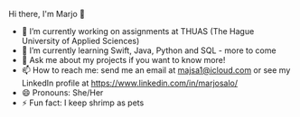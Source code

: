 Hi there, I'm Marjo 👋

- 🔭 I’m currently working on assignments at THUAS (The Hague University of Applied Sciences)
- 🌱 I’m currently learning Swift, Java, Python and SQL - more to come
- 💬 Ask me about my projects if you want to know more!
- 📫 How to reach me: send me an email at majsa1@icloud.com or see my LinkedIn profile at https://www.linkedin.com/in/marjosalo/
- 😄 Pronouns: She/Her
- ⚡ Fun fact: I keep shrimp as pets

